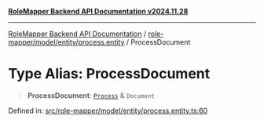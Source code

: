 [**RoleMapper Backend API Documentation v2024.11.28**](../../../../../README.md)

***

[RoleMapper Backend API Documentation](../../../../../modules.md) / [role-mapper/model/entity/process.entity](../README.md) / ProcessDocument

# Type Alias: ProcessDocument

> **ProcessDocument**: [`Process`](../classes/Process.md) & `Document`

Defined in: [src/role-mapper/model/entity/process.entity.ts:60](https://github.com/FlowCraft-AG/RoleMapper/blob/60ae5b0c50e531d470a492fa6758544dd7523d6f/backend/src/role-mapper/model/entity/process.entity.ts#L60)
